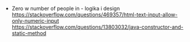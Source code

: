 - Zero w number of people in - logika i design
  https://stackoverflow.com/questions/469357/html-text-input-allow-only-numeric-input
  https://stackoverflow.com/questions/13803032/java-constructor-and-static-method
